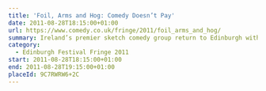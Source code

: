 ```yaml
---
title: 'Foil, Arms and Hog: Comedy Doesn’t Pay'
date: 2011-08-28T18:15:00+01:00
url: https://www.comedy.co.uk/fringe/2011/foil_arms_and_hog/
summary: Ireland’s premier sketch comedy group return to Edinburgh with their finest show to date.
category:
  - Edinburgh Festival Fringe 2011
start: 2011-08-28T18:15:00+01:00
end: 2011-08-28T19:15:00+01:00
placeId: 9C7RWRW6+2C
---
```

